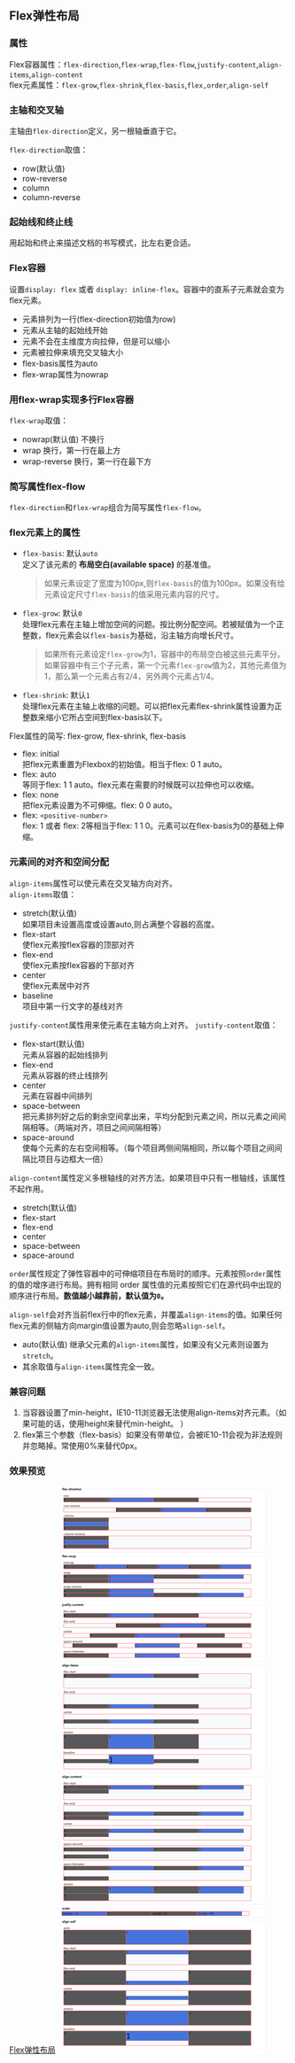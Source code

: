 ## Flex弹性布局

### 属性
Flex容器属性：`flex-direction`,`flex-wrap`,`flex-flow`,`justify-content`,`align-items`,`align-content`  
flex元素属性：`flex-grow`,`flex-shrink`,`flex-basis`,`flex,order`,`align-self`


### 主轴和交叉轴
主轴由`flex-direction`定义，另一根轴垂直于它。

`flex-direction`取值：
- row(默认值)
- row-reverse
- column
- column-reverse

### 起始线和终止线
用起始和终止来描述文档的书写模式，比左右更合适。  
### Flex容器
设置`display: flex` 或者 `display: inline-flex`。容器中的直系子元素就会变为flex元素。
- 元素排列为一行(flex-direction初始值为row)
- 元素从主轴的起始线开始
- 元素不会在主维度方向拉伸，但是可以缩小
- 元素被拉伸来填充交叉轴大小
- flex-basis属性为auto
- flex-wrap属性为nowrap

### 用flex-wrap实现多行Flex容器
`flex-wrap`取值：
- nowrap(默认值) 不换行
- wrap 换行，第一行在最上方
- wrap-reverse 换行，第一行在最下方

### 简写属性flex-flow
`flex-direction`和`flex-wrap`组合为简写属性`flex-flow`。

### flex元素上的属性
- `flex-basis`: 默认`auto`   
   定义了该元素的 __布局空白(available space)__ 的基准值。
  > 如果元素设定了宽度为100px,则`flex-basis`的值为100px。如果没有给元素设定尺寸`flex-basis`的值采用元素内容的尺寸。
- `flex-grow`: 默认`0`   
   处理flex元素在主轴上增加空间的问题。按比例分配空间。若被赋值为一个正整数，flex元素会以`flex-basis`为基础，沿主轴方向增长尺寸。
  > 如果所有元素设定`flex-grow`为1，容器中的布局空白被这些元素平分。如果容器中有三个子元素，第一个元素`flex-grow`值为2，其他元素值为1，那么第一个元素占有2/4，另外两个元素占1/4。
- `flex-shrink`: 默认`1`    
  处理flex元素在主轴上收缩的问题。可以把flex元素flex-shrink属性设置为正整数来缩小它所占空间到flex-basis以下。

Flex属性的简写: flex-grow, flex-shrink, flex-basis  
- flex: initial   
  把flex元素重置为Flexbox的初始值。相当于flex: 0 1 auto。
- flex: auto  
  等同于flex: 1 1 auto。flex元素在需要的时候既可以拉伸也可以收缩。
- flex: none   
  把flex元素设置为不可伸缩。flex: 0 0 auto。
- flex: `<positive-number>`   
  flex: 1 或者 flex: 2等相当于flex: 1 1 0。元素可以在flex-basis为0的基础上伸缩。

### 元素间的对齐和空间分配
`align-items`属性可以使元素在交叉轴方向对齐。  
`align-items`取值：
- stretch(默认值)  
  如果项目未设置高度或设置auto,则占满整个容器的高度。
- flex-start   
  使flex元素按flex容器的顶部对齐
- flex-end  
  使flex元素按flex容器的下部对齐
- center  
  使flex元素居中对齐
- baseline  
  项目中第一行文字的基线对齐

`justify-content`属性用来使元素在主轴方向上对齐。
`justify-content`取值：
- flex-start(默认值)  
  元素从容器的起始线排列
- flex-end  
  元素从容器的终止线排列
- center  
  元素在容器中间排列
- space-between  
  把元素排列好之后的剩余空间拿出来，平均分配到元素之间，所以元素之间间隔相等。（两端对齐，项目之间间隔相等）
- space-around  
  使每个元素的左右空间相等。（每个项目两侧间隔相同，所以每个项目之间间隔比项目与边框大一倍）

`align-content`属性定义多根轴线的对齐方法。如果项目中只有一根轴线，该属性不起作用。
- stretch(默认值)
- flex-start
- flex-end
- center
- space-between
- space-around

`order`属性规定了弹性容器中的可伸缩项目在布局时的顺序。元素按照`order`属性的值的增序进行布局。拥有相同 order 属性值的元素按照它们在源代码中出现的顺序进行布局。__数值越小越靠前，默认值为`0`。__

`align-self`会对齐当前flex行中的flex元素，并覆盖`align-items`的值。如果任何flex元素的侧轴方向margin值设置为auto,则会忽略`align-self`。
- auto(默认值) 继承父元素的`align-items`属性，如果没有父元素则设置为`stretch`。
- 其余取值与`align-items`属性完全一致。


### 兼容问题
1. 当容器设置了min-height，IE10-11浏览器无法使用align-items对齐元素。（如果可能的话，使用height来替代min-height。 ）
2. flex第三个参数（flex-basis）如果没有带单位，会被IE10-11会视为非法规则并忽略掉。常使用0%来替代0px。

### 效果预览
[Flex弹性布局](https://github.com/cloudtian/blogs/blob/master/flex/index.html)
![Flex弹性布局](https://github.com/cloudtian/blogs/blob/master/flex/flex.png)
